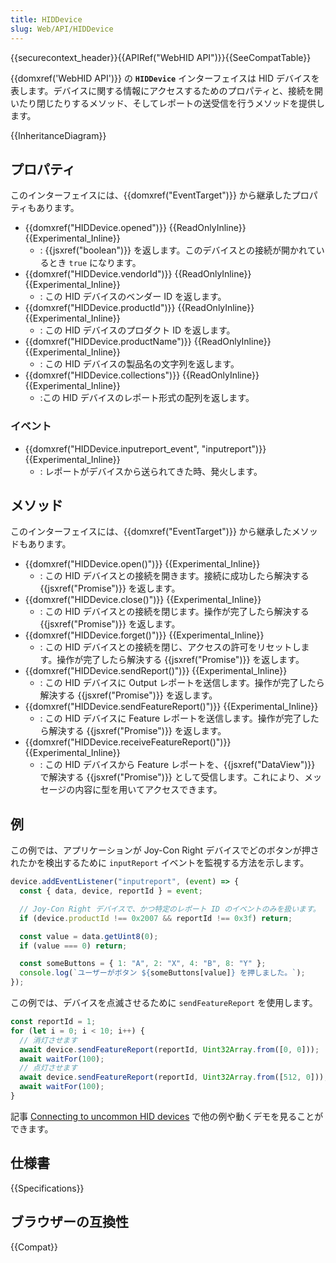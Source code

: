 ```yaml
---
title: HIDDevice
slug: Web/API/HIDDevice
---
```


{{securecontext_header}}{{APIRef("WebHID API")}}{{SeeCompatTable}}

{{domxref('WebHID API')}} の **`HIDDevice`** インターフェイスは HID デバイスを表します。デバイスに関する情報にアクセスするためのプロパティと、接続を開いたり閉じたりするメソッド、そしてレポートの送受信を行うメソッドを提供します。

{{InheritanceDiagram}}

## プロパティ

このインターフェイスには、{{domxref("EventTarget")}} から継承したプロパティもあります。

- {{domxref("HIDDevice.opened")}} {{ReadOnlyInline}} {{Experimental_Inline}}
  - : {{jsxref("boolean")}} を返します。このデバイスとの接続が開かれているとき `true` になります。
- {{domxref("HIDDevice.vendorId")}} {{ReadOnlyInline}} {{Experimental_Inline}}
  - : この HID デバイスのベンダー ID を返します。
- {{domxref("HIDDevice.productId")}} {{ReadOnlyInline}} {{Experimental_Inline}}
  - : この HID デバイスのプロダクト ID を返します。
- {{domxref("HIDDevice.productName")}} {{ReadOnlyInline}} {{Experimental_Inline}}
  - : この HID デバイスの製品名の文字列を返します。
- {{domxref("HIDDevice.collections")}} {{ReadOnlyInline}} {{Experimental_Inline}}
  - :この HID デバイスのレポート形式の配列を返します。

### イベント

- {{domxref("HIDDevice.inputreport_event", "inputreport")}} {{Experimental_Inline}}
  - : レポートがデバイスから送られてきた時、発火します。

## メソッド

このインターフェイスには、{{domxref("EventTarget")}} から継承したメソッドもあります。

- {{domxref("HIDDevice.open()")}} {{Experimental_Inline}}
  - : この HID デバイスとの接続を開きます。接続に成功したら解決する {{jsxref("Promise")}} を返します。
- {{domxref("HIDDevice.close()")}} {{Experimental_Inline}}
  - : この HID デバイスとの接続を閉じます。操作が完了したら解決する {{jsxref("Promise")}} を返します。
- {{domxref("HIDDevice.forget()")}} {{Experimental_Inline}}
  - : この HID デバイスとの接続を閉じ、アクセスの許可をリセットします。操作が完了したら解決する {{jsxref("Promise")}} を返します。
- {{domxref("HIDDevice.sendReport()")}} {{Experimental_Inline}}
  - : この HID デバイスに Output レポートを送信します。操作が完了したら解決する {{jsxref("Promise")}} を返します。
- {{domxref("HIDDevice.sendFeatureReport()")}} {{Experimental_Inline}}
  - : この HID デバイスに Feature レポートを送信します。操作が完了したら解決する {{jsxref("Promise")}} を返します。
- {{domxref("HIDDevice.receiveFeatureReport()")}} {{Experimental_Inline}}
  - : この HID デバイスから Feature レポートを、{{jsxref("DataView")}} で解決する {{jsxref("Promise")}} として受信します。これにより、メッセージの内容に型を用いてアクセスできます。

## 例

この例では、アプリケーションが Joy-Con Right デバイスでどのボタンが押されたかを検出するために `inputReport` イベントを監視する方法を示します。

```js
device.addEventListener("inputreport", (event) => {
  const { data, device, reportId } = event;

  // Joy-Con Right デバイスで、かつ特定のレポート ID のイベントのみを扱います。
  if (device.productId !== 0x2007 && reportId !== 0x3f) return;

  const value = data.getUint8(0);
  if (value === 0) return;

  const someButtons = { 1: "A", 2: "X", 4: "B", 8: "Y" };
  console.log(`ユーザーがボタン ${someButtons[value]} を押しました。`);
});
```

この例では、デバイスを点滅させるために `sendFeatureReport` を使用します。

```js
const reportId = 1;
for (let i = 0; i < 10; i++) {
  // 消灯させます
  await device.sendFeatureReport(reportId, Uint32Array.from([0, 0]));
  await waitFor(100);
  // 点灯させます
  await device.sendFeatureReport(reportId, Uint32Array.from([512, 0]));
  await waitFor(100);
}
```

記事 [Connecting to uncommon HID devices](https://web.dev/hid/) で他の例や動くデモを見ることができます。

## 仕様書

{{Specifications}}

## ブラウザーの互換性

{{Compat}}
